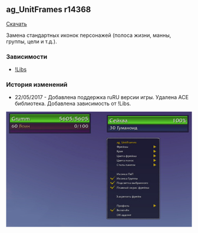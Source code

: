 ## ag_UnitFrames r14368

[Скачать](https://github.com/WoWruRU-ClassicAddons/ag_UnitFrames/releases/download/r14368/ag.UnitFrames.zip)

Замена стандартных иконок персонажей (полоса жизни, манны, группы, цели и т.д.). 

### Зависимости
- [!Libs](Libs.html)

### История изменений
- 22/05/2017 - Добавлена поддержка ruRU версии игры. Удалена ACE библиотека. Добавлена зависимость от !Libs.

![image1](/assets/img/ag_UnitFrames.jpg)